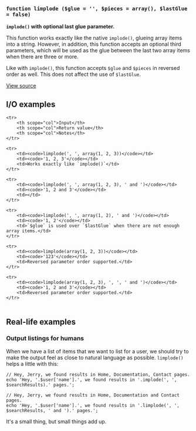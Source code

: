 

### `function limplode ($glue = '', $pieces = array(), $lastGlue = false)`

**`implode()` with optional last glue parameter.**

This function works exactly like the native `implode()`, glueing array items into a string. However, in addition, this function accepts an optional third parameters, which will be used as the glue between the last two array items when there are three or more.

Like with `implode()`, this function accepts `$glue` and `$pieces` in reversed order as well. This does not affect the use of `$lastGlue`.

[View source](https://bitbucket.org/Eiskis/baseline-php/src/default/source/arrays/limplode.php?at=default)



## I/O examples

<table>

	<tr>
		<th scope="col">Input</th>
		<th scope="col">Return value</th>
		<th scope="col">Notes</th>
	</tr>

	<tr>
		<td><code>limplode(', ', array(1, 2, 3))</code></td>
		<td><code>'1, 2, 3'</code></td>
		<td>Works exactly like `implode()`</td>
	</tr>

	<tr>
		<td><code>limplode(', ', array(1, 2, 3), ' and ')</code></td>
		<td><code>'1, 2 and 3'</code></td>
		<td></td>
	</tr>

	<tr>
		<td><code>limplode(', ', array(1, 2), ' and ')</code></td>
		<td><code>'1, 2'</code></td>
		<td>`$glue` is used over `$lastGlue` when there are not enough array items.</td>
	</tr>

	<tr>
		<td><code>limplode(array(1, 2, 3))</code></td>
		<td><code>'123'</code></td>
		<td>Reversed parameter order supported.</td>
	</tr>

	<tr>
		<td><code>limplode(array(1, 2, 3), ', ', ' and ')</code></td>
		<td><code>'1, 2 and 3'</code></td>
		<td>Reversed parameter order supported.</td>
	</tr>

</table>



## Real-life examples

### Output listings for humans

When we have a list of items that we want to list for a user, we should try to make the output feel as close to natural language as possible. `limplode()` helps a little with this:

	// Hey, Jerry, we found results in Home, Documentation, Contact pages.
	echo 'Hey, '.$user['name'].', we found results in '.implode(', ', $searchResults).' pages.';

	// Hey, Jerry, we found results in Home, Documentation and Contact pages.
	echo 'Hey, '.$user['name'].', we found results in '.limplode(', ', $searchResults, ' and ').' pages.';

It's a small thing, but small things add up.
